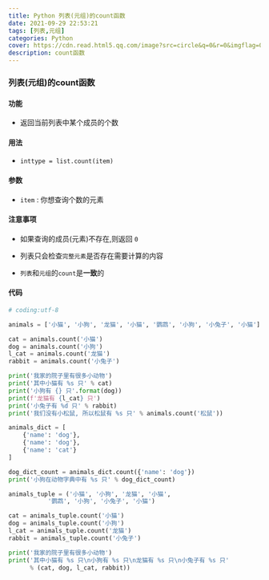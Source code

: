```yaml
---
title: Python 列表(元组)的count函数
date: 2021-09-29 22:53:21
tags: [列表,元组]
categories: Python
cover: https://cdn.read.html5.qq.com/image?src=circle&q=0&r=0&imgflag=0&cdn_cache=1800&w=0&h=0&imageUrl=https://learnonly-7.oss-cn-qingdao.aliyuncs.com/2021-9-29/4.png
description: count函数
---
```


### 列表(元组)的count函数

#### 功能

- 返回当前列表中某个成员的个数

#### 用法

- `inttype = list.count(item)`

#### 参数

- `item` :  你想查询个数的元素

#### 注意事项

- 如果查询的成员(元素)不存在,则返回 `0`

- 列表只会检查`完整元素`是否存在需要计算的内容
- `列表`和`元组`的`count`是**一致**的

#### 代码

```python
# coding:utf-8

animals = ['小猫', '小狗', '龙猫', '小猫', '鹦鹉', '小狗', '小兔子', '小猫']

cat = animals.count('小猫')
dog = animals.count('小狗')
l_cat = animals.count('龙猫')
rabbit = animals.count('小兔子')

print('我家的院子里有很多小动物')
print('其中小猫有 %s 只' % cat)
print('小狗有 {} 只'.format(dog))
print(f'龙猫有 {l_cat} 只')
print('小兔子有 %d 只' % rabbit)
print('我们没有小松鼠, 所以松鼠有 %s 只' % animals.count('松鼠'))

animals_dict = [
    {'name': 'dog'},
    {'name': 'dog'},
    {'name': 'cat'}
]

dog_dict_count = animals_dict.count({'name': 'dog'})
print('小狗在动物字典中有 %s 只' % dog_dict_count)

animals_tuple = ('小猫', '小狗', '龙猫', '小猫',
           '鹦鹉', '小狗', '小兔子', '小猫')

cat = animals_tuple.count('小猫')
dog = animals_tuple.count('小狗')
l_cat = animals_tuple.count('龙猫')
rabbit = animals_tuple.count('小兔子')

print('我家的院子里有很多小动物')
print('其中小猫有 %s 只\n小狗有 %s 只\n龙猫有 %s 只\n小兔子有 %s 只'
      % (cat, dog, l_cat, rabbit))

```

